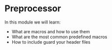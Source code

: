 # Preprocessor

In this module we will learn:

 - What are macros and how to use them
 - What are the most common predefined macros
 - How to include guard your header files
 